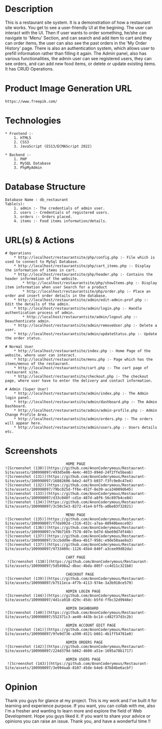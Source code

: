 # Description
This is a restaurant site system. It is a demonstration of how a restaurant site works.	You get to see a user-friendly UI at the begining. The user can interact with the UI. Then if user wants to order something, he/she can navigate to 'Menu' Section, and can search and add item to cart and they can order items, the user can also see the past orders in the 'My Order History' page. There is also an authentication system, which allows user to prefill information rather than filling it again. The Admin panel, also has various functionalities, the admin user can see registered users, they can see orders, and can add new food items, or delete or update existing items. It has CRUD Operations.

# Product Image Generation URL
	https://www.freepik.com/

# Technologies
	* Frontend :- 
		1. HTML5
		2. CSS3
		3. JavaScript (ES13/ECMAScript 2022)

	* Backend :-
		1. PHP
		2. MySQL Database
		3. PhpMyAdmin

# Database Structure
	Database Name : db_restaurant
	Table(s):
		1. admin :- The credentials of admin user.
		2. users :- Credentials of registered users.
		3. orders :- Orders placed.
		4. items :- Food items information/details.

# URL(s) & Actions
	# Operations
 		* http://localhost/restaurantsite/php/config.php :- File which is used to connect to MySql Database.
 		* http://localhost/restaurantsite/php/cart_items.php :- Display the information of items in cart.
   		* http://localhost/restaurantsite/php/header.php :- Contains the header information of the website.
     		* http://localhost/restaurantsite/php/showItems.php :- Display item information when user Search for a product
       		* http://localhost/restaurantsite/php/order.php :- Place an order and insert order details in the database.
	 	* http://localhost/restaurantsite/admin/edit-admin-prof.php :- Edit the details of the admin.
   		* http://localhost/restaurantsite/admin/login.php :- Handle authentication process of admin.
     		* http://localhost/restaurantsite/admin/logout.php :- Deauthenticate admin.
		* http://localhost/restaurantsite/admin/removeUser.php :- Delete a user.
  		* http://localhost/restaurantsite/admin/updateStatus.php :- Update the order status.
       
	# Normal User
 		* http://localhost/restaurantsite/index.php :- Home Page of the website, where user can interact.
		* http://localhost/restaurantsite/menu.php :- Page which has the items/menus of the restaurant.
		* http://localhost/restaurantsite/cart.php :- The cart page of restaurant site.
		* http://localhost/restaurantsite/checkout.php :- The checkout page, where user have to enter the delivery and contact information.

	# Admin (Super User)
		* http://localhost/restaurantsite/admin/index.php :- The Admin login panel.
		* http://localhost/restaurantsite/admin/dashboard.php :- The Admin Dashboard.
		* http://localhost/restaurantsite/admin/admin-profile.php :- Admin Change Profile Area.
		* http://localhost/restaurantsite/admin/orders.php :- The orders will appear here.
		* http://localhost/restaurantsite/admin/users.php :- Users details etc.

# Screenshots
								HOME PAGE
	![Screenshot (130)](https://github.com/AnonCoderymous/Restaurant-Site/assets/100998097/493d5e86-4e4c-4033-894d-24f2ffe5beab)
	![Screenshot (131)](https://github.com/AnonCoderymous/Restaurant-Site/assets/100998097/16882606-b4e2-4df3-b037-f3fc9e0c47e4)
	![Screenshot (132)](https://github.com/AnonCoderymous/Restaurant-Site/assets/100998097/79bc825d-ff6e-452f-8e39-aca34009d645)
	![Screenshot (133)](https://github.com/AnonCoderymous/Restaurant-Site/assets/100998097/d33c040f-cd1e-487d-a8f6-56c897b4ce84)
	![Screenshot (134)](https://github.com/AnonCoderymous/Restaurant-Site/assets/100998097/3c50c5e3-8272-41e4-bffb-a0be03f32821)

 								MENU PAGE
	![Screenshot (135)](https://github.com/AnonCoderymous/Restaurant-Site/assets/100998097/f7da992d-c316-452c-a7aa-88940beece92)
  	![Screenshot (136)](https://github.com/AnonCoderymous/Restaurant-Site/assets/100998097/e79b7169-7578-407e-bd7d-6be69d7df44b)
	![Screenshot (137)](https://github.com/AnonCoderymous/Restaurant-Site/assets/100998097/3ccbdd9e-dbea-4b17-958c-e9de50aae8a3)
	![Screenshot (137)](https://github.com/AnonCoderymous/Restaurant-Site/assets/100998097/9733409c-1126-45b4-840f-a3cee99d82da)

 								CART PAGE
	 ![Screenshot (138)](https://github.com/AnonCoderymous/Restaurant-Site/assets/100998097/5d5498a2-dbac-4bda-805f-cc4d11c321b8)

								CHECKOUT PAGE
	![Screenshot (139)](https://github.com/AnonCoderymous/Restaurant-Site/assets/100998097/b7511eca-4f7b-4113-974e-3a3b918ce579)

 								ADMIN LOGIN PAGE
	![Screenshot (144)](https://github.com/AnonCoderymous/Restaurant-Site/assets/100998097/4d1ca918-d29c-45dc-b5fd-ffbc32d9946e)

								ADMIN DASHBOARD
	![Screenshot (140)](https://github.com/AnonCoderymous/Restaurant-Site/assets/100998097/552371c3-ae40-443b-bc14-c482f37d3c2b)

 								ADMIN ACCOUNT EDIT PAGE
	![Screenshot (141)](https://github.com/AnonCoderymous/Restaurant-Site/assets/100998097/9fe9d736-a390-4521-b661-4b1ff54781e0)
  
								ADMIN ORDERS PAGE
	![Screenshot (142)](https://github.com/AnonCoderymous/Restaurant-Site/assets/100998097/224d379d-b862-4600-a51e-1695a78b1717)

 								ADMIN USERS PAGE
	 ![Screenshot (143)](https://github.com/AnonCoderymous/Restaurant-Site/assets/100998097/3e994aab-8107-45de-b4e6-87b84be6acbf)

  # Opinion
  Thank you guys for glance at my project. This is my work and I've built it for learning and experience purpose. If you want, you can collab with me, also I'm a fresher and wanting to learn more and explore the field of Web Development. Hope you guys liked it. If you want to share your advice or opinions you can raise an issue. Thank you, and have a wonderful time !!
